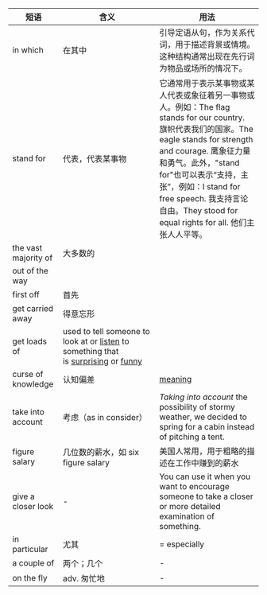 |短语|含义|用法|
|---|---|---|
|in which|在其中|引导定语从句，作为关系代词，用于描述背景或情境。这种结构通常出现在先行词为物品或场所的情况下。|
|stand for|代表，代表某事物|它通常用于表示某事物或某人代表或象征着另一事物或人。例如：The flag stands for our country. 旗帜代表我们的国家。The eagle stands for strength and courage. 鹰象征力量和勇气。此外，"stand for"也可以表示“支持，主张”，例如：I stand for free speech. 我支持言论自由。They stood for equal rights for all. 他们主张人人平等。|
|the vast majority of|大多数的||
|out of the way|||
|first off|首先||
|get carried away|得意忘形||
|get loads of|used to tell someone to look at or [listen](https://www.ldoceonline.com/dictionary/listen "listen") to something that is [surprising](https://www.ldoceonline.com/dictionary/surprising "surprising") or [funny](https://www.ldoceonline.com/dictionary/funny "funny")||
|curse of knowledge|认知偏差|[meaning](https://en.wikipedia.org/wiki/Curse_of_knowledge)|
|take into account|考虑（as in consider）|_Taking into account_ the possibility of stormy weather, we decided to spring for a cabin instead of pitching a tent.|
|figure salary|几位数的薪水，如 six figure salary|美国人常用，用于粗略的描述在工作中赚到的薪水|
|give a closer look|-|You can use it when you want to encourage someone to take a closer or more detailed examination of something.|
|in particular|尤其| = especially|
|a couple of|两个；几个|-|
|on the fly|adv. 匆忙地|-|
